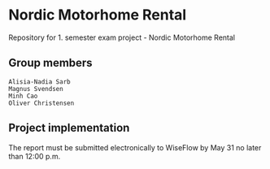 # Nordic Motorhome Rental
Repository for 1. semester exam project - Nordic Motorhome Rental



## Group members

```
Alisia-Nadia Sarb
Magnus Svendsen
Minh Cao
Oliver Christensen
```

## Project implementation

The report must be submitted electronically to WiseFlow by May 31 no later than 12:00 p.m.
